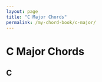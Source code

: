 ```yaml
---
layout: page
title: "C Major Chords"
permalink: /my-chord-book/c-major/
---
```

# C Major Chords

## C
<!--container of the chart-->
<div id="chart"></div>

<!--load umd script -->
<script src="https://omnibrain.github.io/svguitar/js/svguitar.umd.js"></script>

<script>
  // initialize the chart
  var chart = new svguitar.SVGuitarChord('#chart')

  // draw the chart
  chart
    .chord({
      title: 'C',
      fingers: [
        [1, 0],
        [2, 1, '1'],
        [3, 0],
        [4, 2, '2'],
        [5, 3, '3'],
        [6, 'x']
      ]
    })
    .configure({
      orientation: 'horizontal',
    })
    .draw()
</script>
